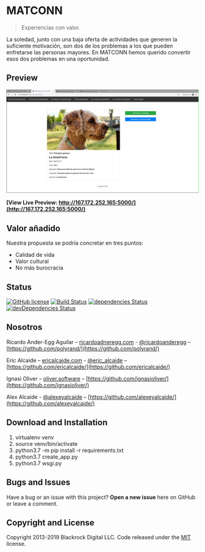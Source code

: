 
# MATCONN

> Experiencias con valor.

La soledad, junto con una baja oferta de actividades que generen la suficiente motivación, son dos de los problemas a los que pueden enfretarse las personas mayores. En MATCONN hemos querido convertir esos dos problemas en una oportunidad.

## Preview

![GBase Image](readme_img.jpeg)

**[View Live Preview: http://167.172.252.165:5000/](http://167.172.252.165:5000/)**

## Valor añadido

Nuestra propuesta se podría concretar en tres puntos:

  * Calidad de vida
  * Valor cultural
  * No más burocracia

## Status

[![GitHub license](https://img.shields.io/badge/license-MIT-blue.svg)](https://raw.githubusercontent.com/BlackrockDigital/startbootstrap-grayscale/master/LICENSE)
[![Build Status](https://travis-ci.org/BlackrockDigital/startbootstrap-grayscale.svg?branch=master)](https://travis-ci.org/BlackrockDigital/startbootstrap-grayscale)
[![dependencies Status](https://david-dm.org/BlackrockDigital/startbootstrap-grayscale/status.svg)](https://david-dm.org/BlackrockDigital/startbootstrap-grayscale)
[![devDependencies Status](https://david-dm.org/BlackrockDigital/startbootstrap-grayscale/dev-status.svg)](https://david-dm.org/BlackrockDigital/startbootstrap-grayscale?type=dev)

## Nosotros

Ricardo Ander-Egg Aguilar – [ricardoadneregg.com](ricardoanderegg.com) - [@ricardoanderegg](https://twitter.com/ricardoanderegg) – [https://github.com/polyrand/](https://github.com/polyrand/)

Eric Alcaide – [ericalcaide.com](ericalcaide.com) - [@eric_alcaide](https://twitter.com/eric_alcaide) – [https://github.com/ericalcaide/](https://github.com/ericalcaide/)

Ignasi Oliver – [oliver.software](oliver.software) – [https://github.com/ignasioliver/](https://github.com/ignasioliver/)

Alex Alcaide - [@alexeyalcaide](https://twitter.com/alexeyalcaide) – [https://github.com/alexeyalcaide/](https://github.com/alexeyalcaide/)

## Download and Installation

1. virtualenv venv
2. source venv/bin/activate
3. python3.7 -m pip install -r requirements.txt
4. python3.7 create_app.py
5. python3.7 wsgi.py


## Bugs and Issues

Have a bug or an issue with this project? **Open a new issue** here on GitHub or leave a comment.

## Copyright and License

Copyright 2013-2019 Blackrock Digital LLC. Code released under the [MIT](https://github.com/BlackrockDigital/startbootstrap-grayscale/blob/gh-pages/LICENSE) license.
